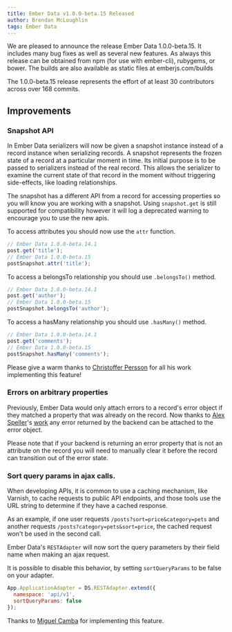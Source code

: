 ```yaml
---
title: Ember Data v1.0.0-beta.15 Released
author: Brendan McLoughlin
tags: Ember Data
---
```



We are pleased to announce the release Ember Data 1.0.0-beta.15. It
includes many bug fixes as well as several new features. As always
this release can be obtained from npm (for use with ember-cli),
rubygems, or bower. The builds are also available as static files at
emberjs.com/builds

The 1.0.0-beta.15 release represents the effort of at least 30
contributors across over 168 commits.

## Improvements

### Snapshot API

In Ember Data serializers will now be given a snapshot instance
instead of a record instance when serializing records. A snapshot
represents the frozen state of a record at a particular moment in
time. Its initial purpose is to be passed to serializers instead of
the real record. This allows the serializer to examine the current
state of that record in the moment without triggering side-effects,
like loading relationships.

The snapshot has a different API from a record for accessing
properties so you will know you are working with a snapshot. Using
`snapshot.get` is still supported for compatibility however it will
log a deprecated warning to encourage you to use the new apis.

To access attributes you should now use the `attr` function.

```js
// Ember Data 1.0.0-beta.14.1
post.get('title');
// Ember Data 1.0.0-beta.15
postSnapshot.attr('title');
```

To access a belongsTo relationship you should use `.belongsTo()` method.

```js
// Ember Data 1.0.0-beta.14.1
post.get('author');
// Ember Data 1.0.0-beta.15
postSnapshot.belongsTo('author');
```

To access a hasMany relationship you should use `.hasMany()` method.

```js
// Ember Data 1.0.0-beta.14.1
post.get('comments');
// Ember Data 1.0.0-beta.15
postSnapshot.hasMany('comments');
```


Please give a warm thanks to [Christoffer Persson][wecc] for all his
work implementing this feature!

### Errors on arbitrary properties

Previously, Ember Data would only attach errors to a record's error
object if they matched a property that was already on the record. Now
thanks to [Alex Speller][alexspeller]'s
[work](https://github.com/emberjs/data/pull/1984) any error returned
by the backend can be attached to the error object.

Please note that if your backend is returning an error property that
is not an attribute on the record you will need to manually clear it
before the record can transition out of the error state.

### Sort query params in ajax calls.

When developing APIs, it is common to use a caching mechanism, like
Varnish, to cache requests to public API endpoints, and those tools
use the URL string to determine if they have a cached response.

As an example, if one user requests `/posts?sort=price&category=pets`
and another requests `/posts?category=pets&sort=price`, the cached
request won't be used in the second call.

Ember Data's `RESTAdapter` will now sort the query parameters by their
field name when making an ajax request.

It is possible to disable this behavior, by setting `sortQueryParams`
to be false on your adapter.

```js
App.ApplicationAdapter = DS.RESTAdapter.extend({
  namespace: 'api/v1',
  sortQueryParams: false
});
```

Thanks to [Miguel Camba][cibernox] for implementing this feature.

<!-- Links -->
[wecc]: https://github.com/wecc
[alexspeller]: https://github.com/alexspeller
[cibernox]: https://github.com/cibernox
